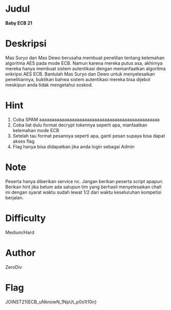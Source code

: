 # Judul
**Baby ECB 21**

# Deskripsi
Mas Suryo dan Mas Dewo berusaha membuat penelitan tentang kelemahan algoritma AES pada mode ECB. Namun karena mereka putus asa, akhirnya mereka hanya membuat sistem autentikasi dengan memanfaatkan algoritma enkripsi AES ECB. Bantulah Mas Suryo dan Dewo untuk menyelesaikan penelitiannya, buktikan bahwa sistem autentikasi mereka bisa dijebol meskipun anda tidak mengetahui soskod.

# Hint
1. Coba SPAM aaaaaaaaaaaaaaaaaaaaaaaaaaaaaaaaaaaaaaaaaaaaaaaa
2. Coba liat dulu format decrypt tokennya seperti apa, manfaatkan kelemahan mode ECB
3. Setelah tau format pesannya seperti apa, ganti pesan supaya bisa dapat akses flag
4. Flag hanya bisa didapatkan jika anda login sebagai Admin

# Note
Peserta hanya diberikan service nc. Jangan berikan peserta script apapun.
Berikan hint jika belum ada satupun tim yang berhasil menyelesaikan chall ini dengan syarat waktu sudah lewat 1/2 dari waktu keseluruhan kompetisi berjalan.

# Difficulty
Medium/Hard

# Author
ZeroDiv

# Flag
JOINST21{ECB_uNknowN_1NpUt_p0s1t10n}
